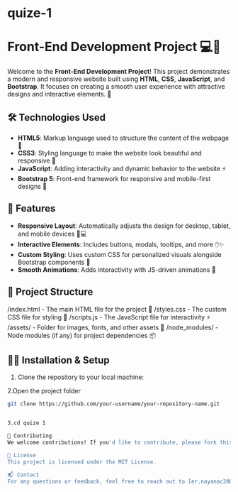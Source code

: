# quize-1

# Front-End Development Project 💻🎨

Welcome to the **Front-End Development Project**! This project demonstrates a modern and responsive website built using **HTML**, **CSS**, **JavaScript**, and **Bootstrap**. It focuses on creating a smooth user experience with attractive designs and interactive elements. 🚀

## 🛠️ Technologies Used

- **HTML5**: Markup language used to structure the content of the webpage 📝
- **CSS3**: Styling language to make the website look beautiful and responsive 🎨
- **JavaScript**: Adding interactivity and dynamic behavior to the website ⚡
- **Bootstrap 5**: Front-end framework for responsive and mobile-first designs 📱

## 🚀 Features

- **Responsive Layout**: Automatically adjusts the design for desktop, tablet, and mobile devices 📱💻
- **Interactive Elements**: Includes buttons, modals, tooltips, and more 🖱️✨
- **Custom Styling**: Uses custom CSS for personalized visuals alongside Bootstrap components 🎨
- **Smooth Animations**: Adds interactivity with JS-driven animations 💫

## 📂 Project Structure



/index.html - The main HTML file for the project 📝 /styles.css - The custom CSS file for styling 🌈 /scripts.js - The JavaScript file for interactivity ⚡ /assets/ - Folder for images, fonts, and other assets 📸 /node_modules/ - Node modules (if any) for project dependencies 📦


## 🧑‍💻 Installation & Setup

1. Clone the repository to your local machine:

 
2.Open the project folder
   ```bash
   git clone https://github.com/your-username/your-repository-name.git


3.cd quize 1

👥 Contributing
We welcome contributions! If you'd like to contribute, please fork this repository and submit a pull request with your improvements or bug fixes. 🤝

📄 License
This project is licensed under the MIT License.

📬 Contact
For any questions or feedback, feel free to reach out to [er.nayanac200@gmial.com] 📧




